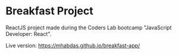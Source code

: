 # Breakfast Project
ReactJS project made during the Coders Lab bootcamp "JavaScript Developer: React".

Live version: https://mhabdas.github.io/breakfast-app/
